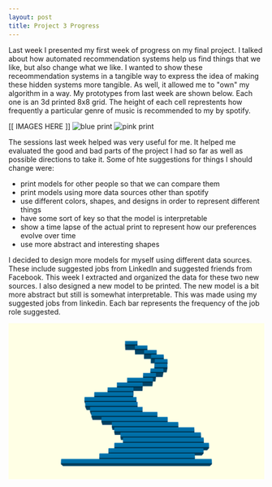 ```yaml
---
layout: post
title: Project 3 Progress
---
```


Last week I presented my first week of progress on my final project. I talked about how automated recommendation systems help us find things that we like, but also change what we like. I wanted to show these receommendation systems in a tangible way to express the idea of making these hidden systems more tangible. As well, it allowed me to "own" my algorithm in a way. My prototypes from last week are shown below. Each one is an 3d printed 8x8 grid. The height of each cell represtents how frequently a particular genre of music is recommended to my by spotify.

[[ IMAGES HERE ]]
![blue print](/assets/img/project3/blue.png)
![pink print](/assets/img/project3/pink.png)

The sessions last week helped was very useful for me. It helped me evaluated the good and bad parts of the project I had so far as well as possible directions to take it. Some of hte suggestions for things I should change were:

* print models for other people so that we can compare them
* print models using more data sources other than spotify
* use different colors, shapes, and designs in order to represent different things
* have some sort of key so that the model is interpretable
* show a time lapse of the actual print to represent how our preferences evolve over time
* use more abstract and interesting shapes

I decided to design more models for myself using different data sources. These include suggested jobs from LinkedIn and suggested friends from Facebook. This week I extracted and organized the data for these two new sources. I also designed a new model to be printed. The new model is a bit more abstract but still is somewhat interpretable. This was made using my suggested jobs from linkedin. Each bar represents the frequency of the job role suggested.

![linkedin](/assets/img/project3/linkedin.png)





